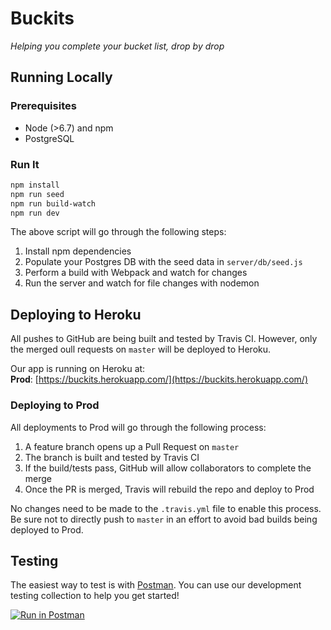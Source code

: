 # Buckits 

_Helping you complete your bucket list, drop by drop_

## Running Locally

### Prerequisites
- Node (>6.7) and npm
- PostgreSQL

### Run It

```sh
npm install
npm run seed
npm run build-watch
npm run dev
```

The above script will go through the following steps:
1. Install npm dependencies
1. Populate your Postgres DB with the seed data in `server/db/seed.js`
1. Perform a build with Webpack and watch for changes
1. Run the server and watch for file changes with nodemon

## Deploying to Heroku

All pushes to GitHub are being built and tested by Travis CI. However, only the merged oull requests on `master` will be deployed to Heroku.

Our app is running on Heroku at:  
**Prod**: [https://buckits.herokuapp.com/](https://buckits.herokuapp.com/) 

### Deploying to Prod

All deployments to Prod will go through the following process:

1. A feature branch opens up a Pull Request on `master`
2. The branch is built and tested by Travis CI
3. If the build/tests pass, GitHub will allow collaborators to complete the merge
4. Once the PR is merged, Travis will rebuild the repo and deploy to Prod

No changes need to be made to the `.travis.yml` file to enable this process. Be sure not to directly push to `master` in an effort to avoid bad builds being deployed to Prod.

## Testing

The easiest way to test is with [Postman](https://www.getpostman.com/). You can use our development testing
collection to help you get started!

[![Run in Postman](https://run.pstmn.io/button.svg)](https://www.getpostman.com/collections/6110dceb318fe837f2be)